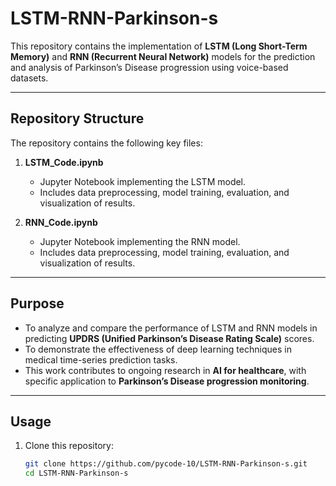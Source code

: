 # LSTM-RNN-Parkinson-s

This repository contains the implementation of **LSTM (Long Short-Term Memory)** and **RNN (Recurrent Neural Network)** models for the prediction and analysis of Parkinson’s Disease progression using voice-based datasets.  

---

## Repository Structure
The repository contains the following key files:

1. **LSTM_Code.ipynb**  
   - Jupyter Notebook implementing the LSTM model.  
   - Includes data preprocessing, model training, evaluation, and visualization of results.  

2. **RNN_Code.ipynb**  
   - Jupyter Notebook implementing the RNN model.  
   - Includes data preprocessing, model training, evaluation, and visualization of results. 

---

## Purpose
- To analyze and compare the performance of LSTM and RNN models in predicting **UPDRS (Unified Parkinson’s Disease Rating Scale)** scores.  
- To demonstrate the effectiveness of deep learning techniques in medical time-series prediction tasks.  
- This work contributes to ongoing research in **AI for healthcare**, with specific application to **Parkinson’s Disease progression monitoring**.

---

## Usage
1. Clone this repository:
   ```bash
   git clone https://github.com/pycode-10/LSTM-RNN-Parkinson-s.git
   cd LSTM-RNN-Parkinson-s

